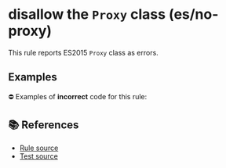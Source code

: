 # disallow the `Proxy` class (es/no-proxy)

This rule reports ES2015 `Proxy` class as errors.

## Examples

⛔ Examples of **incorrect** code for this rule:

<eslint-playground type="bad" code="/*eslint es/no-proxy: error */
let p = new Proxy(obj, hooks)
" />

## 📚 References

- [Rule source](https://github.com/mysticatea/eslint-plugin-es/blob/v1.3.1/lib/rules/no-proxy.js)
- [Test source](https://github.com/mysticatea/eslint-plugin-es/blob/v1.3.1/tests/lib/rules/no-proxy.js)
